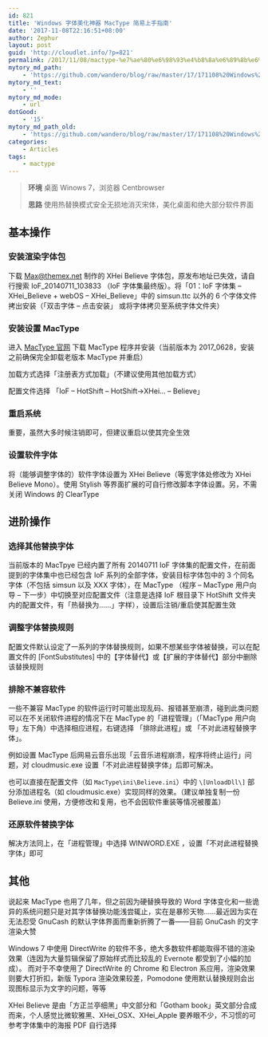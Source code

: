 ```yaml
---
id: 821
title: 'Windows 字体美化神器 MacType 简易上手指南'
date: '2017-11-08T22:16:51+08:00'
author: Zephur
layout: post
guid: 'http://cloudlet.info/?p=821'
permalink: /2017/11/08/mactype-%e7%ae%80%e6%98%93%e4%b8%8a%e6%89%8b%e6%8c%87%e5%8d%97/
mytory_md_path:
    - 'https://github.com/wandero/blog/raw/master/17/171108%20Windows%20%E5%AD%97%E4%BD%93%E7%BE%8E%E5%8C%96%E7%A5%9E%E5%99%A8%20MacType%20%E7%AE%80%E6%98%93%E4%B8%8A%E6%89%8B%E6%8C%87%E5%8D%97.md'
mytory_md_text:
    - ''
mytory_md_mode:
    - url
dotGood:
    - '15'
mytory_md_path_old:
    - 'https://github.com/wandero/blog/raw/master/17/171108%20Windows%20%E5%AD%97%E4%BD%93%E7%BE%8E%E5%8C%96%E7%A5%9E%E5%99%A8%20MacType%20%E7%AE%80%E6%98%93%E4%B8%8A%E6%89%8B%E6%8C%87%E5%8D%97.md'
categories:
    - Articles
tags:
    - mactype
---
```


> **环境** 桌面 Winows 7，浏览器 Centbrowser
> 
> **思路** 使用热替换模式安全无损地消灭宋体，美化桌面和绝大部分软件界面

<!-- more -->

## 基本操作

### 安装渲染字体包

下载 Max@themex.net 制作的 XHei Believe 字体包，原发布地址已失效，请自行搜索 IoF\_20140711\_103833 （IoF 字体集最终版）。将「01：IoF 字体集 – XHei\_Believe + webOS – XHei\_Believe」中的 simsun.ttc 以外的 6 个字体文件拷出安装（「双击字体 – 点击安装」 或将字体拷贝至系统字体文件夹）

### 安装设置 MacType

进入 [MacType 官网](http://www.mactype.net/) 下载 MacType 程序并安装（当前版本为 2017\_0628，安装之前确保完全卸载老版本 MacType 并重启）

加载方式选择「注册表方式加载」（不建议使用其他加载方式）

配置文件选择 「IoF – HotShift – HotShift→XHei… – Believe」

### 重启系统

重要，虽然大多时候注销即可，但建议重启以使其完全生效

### 设置软件字体

将（能够调整字体的）软件字体设置为 XHei Believe（等宽字体处修改为 XHei Believe Mono）。使用 Stylish 等界面扩展的可自行修改脚本字体设置。另，不需关闭 Windows 的 ClearType

## 进阶操作

### 选择其他替换字体

当前版本的 MacTpye 已经内置了所有 20140711 IoF 字体集的配置文件，在前面提到的字体集中也已经包含 IoF 系列的全部字体，安装目标字体包中的 3 个同名字体（不包括 simsun 以及 XXX 字体），在 MacType （程序 – MacType 用户向导 – 下一步）中切换至对应配置文件（注意是选择 IoF 根目录下 HotShift 文件夹内的配置文件，有「热替换为……」字样），设置后注销/重启使其配置生效

### 调整字体替换规则

配置文件默认设定了一系列的字体替换规则，如果不想某些字体被替换，可以在配置文件的 \[FontSubstitutes\] 中的【字体替代】或【扩展的字体替代】部分中删除该替换规则

### 排除不兼容软件

一些不兼容 MacType 的软件运行时可能出现乱码、报错甚至崩溃，碰到此类问题可以在不关闭软件进程的情况下在 MacType 的「进程管理」（「MacType 用户向导」左下角）中选择相应进程，右键选择 「排除此进程」或 「不对此进程替换字体」。

例如设置 MacType 后网易云音乐出现「云音乐进程崩溃，程序将终止运行」问题，对 cloudmusic.exe 设置「不对此进程替换字体」后即可解决。

也可以直接在配置文件（如 `MacType\ini\Believe.ini`）中的 `\[UnloadDll\]` 部分添加进程名（如 cloudmusic.exe）实现同样的效果。（建议单独复制一份 Believe.ini 使用，方便修改和复用，也不会因软件重装等情况被覆盖）

### 还原软件替换字体

解决方法同上，在「进程管理」中选择 WINWORD.EXE ，设置「不对此进程替换字体」即可

## 其他

说起来 MacType 也用了几年，但之前因为硬替换导致的 Word 字体变化和一些诡异的系统问题只是对其字体替换功能浅尝辄止，实在是暴殄天物……最近因为实在无法忍受 GnuCash 的默认字体界面而重新折腾了一番——目前 GnuCash 的文字渲染大赞

Windows 7 中使用 DirectWrite 的软件不多，绝大多数软件都能取得不错的渲染效果（连因为大量剪辑保留了原始样式而比较乱的 Evernote 都受到了小幅的加成）。 而对于不幸使用了 DirectWrite 的 Chrome 和 Electron 系应用，渲染效果则要大打折扣，新版 Typora 渲染效果较差，Pomodone 使用默认替换规则会出现图标显示为文字的问题，等等

XHei Believe 是由「方正兰亭细黑」中文部分和「Gotham book」英文部分合成而来，个人感觉比微软雅黑、XHei\_OSX、XHei\_Apple 要养眼不少，不习惯的可参考字体集中的海报 PDF 自行选择